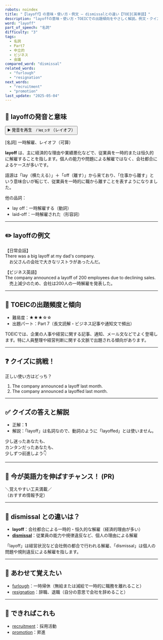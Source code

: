 ```yaml
---
robots: noindex
title: "【layoff】の意味・使い方・例文 ― dismissalとの違い【TOEIC英単語】"
description: "layoffの意味・使い方・TOEICでの出題傾向をやさしく解説。例文・クイズ付きでdismissalとの違いもわかりやすく学べます。"
word: "layoff"
part_of_speech: "名詞"
difficulty: "3"
tags:
  - 名詞
  - Part7
  - 中立的
  - ビジネス
  - 会議
compared_word: "dismissal"
related_words:
  - "furlough"
  - "resignation"
next_words:
  - "recruitment"
  - "promotion"
last_update: "2025-05-04"
---
```


## 🔰 layoffの発音と意味

<button class="play-audio" onclick="playTTS('layoff')">
  <span class="play-audio-main">
    ▶️ 発音を再生　/ˈleɪˌɔːf/
  </span>
  <span class="play-audio-sub">
    （レイオフ）
  </span>
</button>

[名詞] 一時解雇、レイオフ（可算）

**layoff** は、主に経済的な理由や業績悪化などで、従業員を一時的または恒久的に解雇することを指します。個人の能力や問題による解雇ではなく、会社都合によるケースが多いです。

語源は「lay（横たえる）」＋「off（離す）」から来ており、「仕事から離す」という意味合いが転じて、従業員を一時的に職から離すことを表すようになりました。

他の品詞：  
- lay off：一時解雇する（動詞）
- laid-off：一時解雇された（形容詞）

---

## ✏️ layoffの例文

【日常会話】  
There was a big layoff at my dad's company.  
　お父さんの会社で大きなリストラがあったんだ。

【ビジネス英語】  
The company announced a layoff of 200 employees due to declining sales.  
　売上減少のため、会社は200人の一時解雇を発表した。

---

## 🎯 TOEICの出題頻度と傾向

- 難易度：★★★☆☆
- 出題パート：Part 7（長文読解・ビジネス記事や通知文で頻出）

TOEICでは、企業の人事や経営に関する記事、通知、メール文などでよく登場します。特に人員整理や経営判断に関する文脈で出題される傾向があります。

---

## ❓ クイズに挑戦！

正しい使い方はどっち？

1. The company announced a layoff last month.  
2. The company announced a layoffed last month.

---

## ✅ クイズの答えと解説

- 正解：**1**
- 解説：「layoff」は名詞なので、動詞のように「layoffed」とは使いません。

少し迷ったあなたも、  
カンタンだったあなたも、  
少しずつ前進しよう👇️

---

## 🚀 今が英語力を伸ばすチャンス！ (PR)

<div class="info-center">
＼覚えやすい工夫満載／<br>  
（おすすめ情報予定）
</div>

---

## 🤔  dismissal との違いは？

- **layoff**：会社都合による一時的・恒久的な解雇（経済的理由が多い）
- **[dismissal](/word/dismissal/)**：従業員の能力や規律違反など、個人の理由による解雇

「layoff」は経営状況など会社側の都合で行われる解雇、「dismissal」は個人の問題や規則違反による解雇を指します。

---

## 🧩 あわせて覚えたい

- [furlough](/word/furlough/)：一時帰休（無給または減給で一時的に職務を離れること）
- [resignation](/word/resignation/)：辞職、退職（自分の意思で会社を辞めること）

---

## 📖 できればこれも

- [recruitment](/word/recruitment/)：採用活動
- [promotion](/word/promotion/)：昇進

<!-- cvid: aid05_bid29 -->
